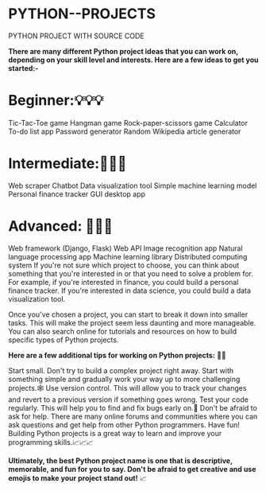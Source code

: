 # PYTHON--PROJECTS
PYTHON PROJECT WITH SOURCE CODE

**There are many different Python project ideas that you can work on, depending on your skill level and interests. Here are a few ideas to get you started:-** 

# Beginner:💡💡💡

Tic-Tac-Toe game
Hangman game
Rock-paper-scissors game
Calculator
To-do list app
Password generator
Random Wikipedia article generator

# Intermediate:📝📝📝

Web scraper
Chatbot
Data visualization tool
Simple machine learning model
Personal finance tracker
GUI desktop app

# Advanced: 🤖🤖🤖

Web framework (Django, Flask)
Web API
Image recognition app
Natural language processing app
Machine learning library
Distributed computing system
If you're not sure which project to choose, you can think about something that you're interested in or that you need to solve a problem for. For example, if you're interested in finance, you could build a personal finance tracker. If you're interested in data science, you could build a data visualization tool. 

Once you've chosen a project, you can start to break it down into smaller tasks. This will make the project seem less daunting and more manageable. You can also search online for tutorials and resources on how to build specific types of Python projects.

**Here are a few additional tips for working on Python projects:** 🐍🐍

Start small. Don't try to build a complex project right away. Start with something simple and gradually work your way up to more challenging projects.🕸️
Use version control. This will allow you to track your changes and revert to a previous version if something goes wrong.
Test your code regularly. This will help you to find and fix bugs early on.🎯
Don't be afraid to ask for help. There are many online forums and communities where you can ask questions and get help from other Python programmers.
Have fun! Building Python projects is a great way to learn and improve your programming skills.📈📈📈

**Ultimately, the best Python project name is one that is descriptive, memorable, and fun for you to say. Don't be afraid to get creative and use emojis to make your project stand out!** 📈

